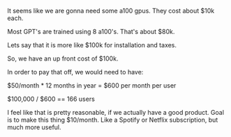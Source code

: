 

It seems like we are gonna need some a100 gpus. They cost about $10k each.

Most GPT's are trained using 8 a100's. That's about $80k. 

Lets say that it is more like $100k for installation and taxes.

So, we have an up front cost of $100k. 

In order to pay that off, we would need to have:

$50/month * 12 months in year = $600 per month per user

$100,000 / $600 == 166 users

I feel like that is pretty reasonable, if we actually have a good product. Goal is to make this thing $10/month. Like a Spotify or Netflix subscription, but much more useful.
